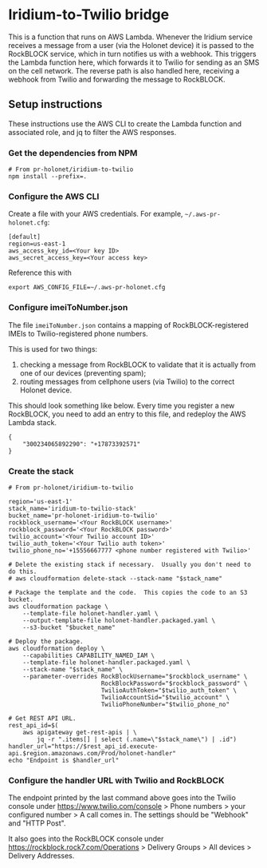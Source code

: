# Iridium-to-Twilio bridge

This is a function that runs on AWS Lambda.  Whenever the Iridium service
receives a message from a user (via the Holonet device) it is passed to
the RockBLOCK service, which in turn notifies us with a webhook.  This
triggers the Lambda function here, which forwards it to Twilio for sending as
an SMS on the cell network.  The reverse path is also handled here, receiving
a webhook from Twilio and forwarding the message to RockBLOCK.

## Setup instructions

These instructions use the AWS CLI to create the Lambda function and
associated role, and jq to filter the AWS responses.

### Get the dependencies from NPM

```
# From pr-holonet/iridium-to-twilio
npm install --prefix=.
```

### Configure the AWS CLI

Create a file with your AWS credentials.  For example, `~/.aws-pr-holonet.cfg`:

```
[default]
region=us-east-1
aws_access_key_id=<Your key ID>
aws_secret_access_key=<Your access key>
```

Reference this with

```
export AWS_CONFIG_FILE=~/.aws-pr-holonet.cfg
```

### Configure imeiToNumber.json

The file `imeiToNumber.json` contains a mapping of RockBLOCK-registered
IMEIs to Twilio-registered phone numbers.

This is used for two things:

1. checking a message from RockBLOCK to validate that it is actually from one
of our devices (preventing spam);
2. routing messages from cellphone users (via Twilio) to the correct Holonet
device.

This should look something like below.  Every time you register a new
RockBLOCK, you need to add an entry to this file, and redeploy the AWS Lambda
stack.

```
{
    "300234065892290": "+17873392571"
}
```

### Create the stack

```
# From pr-holonet/iridium-to-twilio

region='us-east-1'
stack_name='iridium-to-twilio-stack'
bucket_name='pr-holonet-iridium-to-twilio'
rockblock_username='<Your RockBLOCK username>'
rockblock_password='<Your RockBLOCK password>'
twilio_account='<Your Twilio account ID>'
twilio_auth_token='<Your Twilio auth token>'
twilio_phone_no='+15556667777 <phone number registered with Twilio>'

# Delete the existing stack if necessary.  Usually you don't need to do this.
# aws cloudformation delete-stack --stack-name "$stack_name"

# Package the template and the code.  This copies the code to an S3 bucket.
aws cloudformation package \
    --template-file holonet-handler.yaml \
    --output-template-file holonet-handler.packaged.yaml \
    --s3-bucket "$bucket_name"

# Deploy the package.
aws cloudformation deploy \
    --capabilities CAPABILITY_NAMED_IAM \
    --template-file holonet-handler.packaged.yaml \
    --stack-name "$stack_name" \
    --parameter-overrides RockBlockUsername="$rockblock_username" \
                          RockBlockPassword="$rockblock_password" \
                          TwilioAuthToken="$twilio_auth_token" \
                          TwilioAccountSid="$twilio_account" \
                          TwilioPhoneNumber="$twilio_phone_no"

# Get REST API URL.
rest_api_id=$(
    aws apigateway get-rest-apis | \
        jq -r ".items[] | select (.name=\"$stack_name\") | .id")
handler_url="https://$rest_api_id.execute-api.$region.amazonaws.com/Prod/holonet-handler"
echo "Endpoint is $handler_url"
```

### Configure the handler URL with Twilio and RockBLOCK

The endpoint printed by the last command above goes into the Twilio console
under https://www.twilio.com/console > Phone numbers > your configured number >
A call comes in.  The settings should be "Webhook" and "HTTP Post".

It also goes into the RockBLOCK console under
https://rockblock.rock7.com/Operations > Delivery Groups > All devices >
Delivery Addresses.
